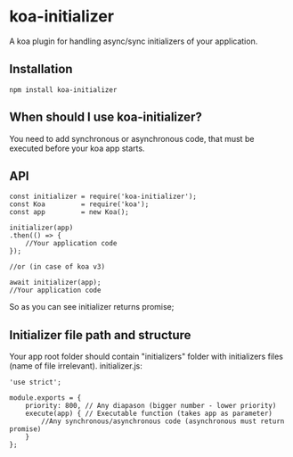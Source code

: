 # koa-initializer
 
A koa plugin for handling async/sync initializers of your application.
## Installation
    npm install koa-initializer
## When should I use koa-initializer?
You need to add synchronous or asynchronous code, that must be executed before your koa app starts.
## API
    const initializer = require('koa-initializer');
    const Koa         = require('koa');
    const app         = new Koa();
 
    initializer(app)
    .then(() => {
        //Your application code
    });
 
    //or (in case of koa v3)
 
    await initializer(app);
    //Your application code
 
So as you can see initializer returns promise;
## Initializer file path and structure
Your app root folder should contain "initializers" folder with initializers files (name of file irrelevant).
initializer.js:

    'use strict';
 
    module.exports = {
        priority: 800, // Any diapason (bigger number - lower priority)
        execute(app) { // Executable function (takes app as parameter)
            //Any synchronous/asynchronous code (asynchronous must return promise)
        }
    };

